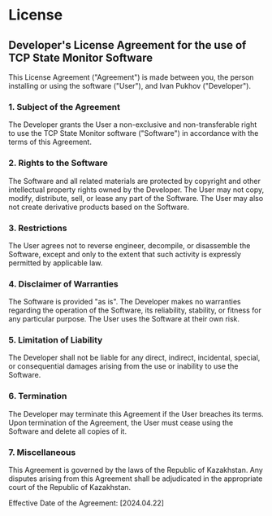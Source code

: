 
# License

## Developer's License Agreement for the use of TCP State Monitor Software

This License Agreement ("Agreement") is made between you, the person installing or using the software ("User"), and Ivan Pukhov ("Developer").

### 1. Subject of the Agreement

The Developer grants the User a non-exclusive and non-transferable right to use the TCP State Monitor software ("Software") in accordance with the terms of this Agreement.

### 2. Rights to the Software

The Software and all related materials are protected by copyright and other intellectual property rights owned by the Developer. The User may not copy, modify, distribute, sell, or lease any part of the Software. The User may also not create derivative products based on the Software.

### 3. Restrictions

The User agrees not to reverse engineer, decompile, or disassemble the Software, except and only to the extent that such activity is expressly permitted by applicable law.

### 4. Disclaimer of Warranties

The Software is provided "as is". The Developer makes no warranties regarding the operation of the Software, its reliability, stability, or fitness for any particular purpose. The User uses the Software at their own risk.

### 5. Limitation of Liability

The Developer shall not be liable for any direct, indirect, incidental, special, or consequential damages arising from the use or inability to use the Software.

### 6. Termination

The Developer may terminate this Agreement if the User breaches its terms. Upon termination of the Agreement, the User must cease using the Software and delete all copies of it.

### 7. Miscellaneous

This Agreement is governed by the laws of the Republic of Kazakhstan. Any disputes arising from this Agreement shall be adjudicated in the appropriate court of the Republic of Kazakhstan.

Effective Date of the Agreement: [2024.04.22]

